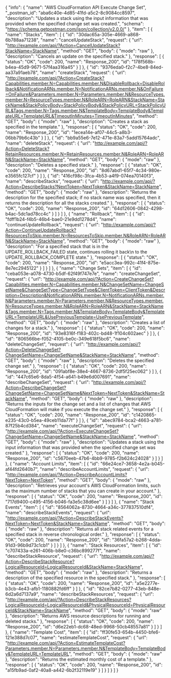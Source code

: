 {
  "info": {
    "name": "AWS CloudFormation API Execute Change Set",
    "_postman_id": "aba6c40e-4d85-41fd-a5c2-8c9084cc8597",
    "description": "Updates a stack using the input information that was provided when the specified change set was created.",
    "schema": "https://schema.getpostman.com/json/collection/v2.0.0/"
  },
  "item": [
    {
      "name": "Stacks",
      "item": [
        {
          "id": "30dac65a-305e-4669-a868-6b788aa71238",
          "name": "cancelUpdateStack",
          "request": {
            "url": "http://example.com/api/?Action=CancelUpdateStack?StackName=StackName",
            "method": "GET",
            "body": {
              "mode": "raw"
            },
            "description": "Cancels an update on the specified stack."
          },
          "response": [
            {
              "status": "OK",
              "code": 200,
              "name": "Response_200",
              "id": "178f568b-b4ea-45d9-9671-57f4aa316a45"
            }
          ]
        },
        {
          "id": "9376eda0-f2c7-4be8-84ed-aa37a91aeb78",
          "name": "createStack",
          "request": {
            "url": "http://example.com/api/?Action=CreateStack?Capabilities.member.N=Capabilities.member.N&DisableRollback=DisableRollback&NotificationARNs.member.N=NotificationARNs.member.N&OnFailure=OnFailure&Parameters.member.N=Parameters.member.N&ResourceTypes.member.N=ResourceTypes.member.N&RoleARN=RoleARN&StackName=StackName&StackPolicyBody=StackPolicyBody&StackPolicyURL=StackPolicyURL&Tags.member.N=Tags.member.N&TemplateBody=TemplateBody&TemplateURL=TemplateURL&TimeoutInMinutes=TimeoutInMinutes",
            "method": "GET",
            "body": {
              "mode": "raw"
            },
            "description": "Creates a stack as specified in the template."
          },
          "response": [
            {
              "status": "OK",
              "code": 200,
              "name": "Response_200",
              "id": "1ecea14e-af07-44c5-a8b3-06bb79b6c43b"
            }
          ]
        },
        {
          "id": "bb9a55e6-7e12-471e-83a7-5add15764adc",
          "name": "deleteStack",
          "request": {
            "url": "http://example.com/api/?Action=DeleteStack?RetainResources.member.N=RetainResources.member.N&RoleARN=RoleARN&StackName=StackName",
            "method": "GET",
            "body": {
              "mode": "raw"
            },
            "description": "Deletes a specified stack."
          },
          "response": [
            {
              "status": "OK",
              "code": 200,
              "name": "Response_200",
              "id": "8d67abd1-65f7-4c34-980e-e3565fc127cf"
            }
          ]
        },
        {
          "id": "416cf98c-3fca-4b53-a4f9-074ea70140f3",
          "name": "describeStacks",
          "request": {
            "url": "http://example.com/api/?Action=DescribeStacks?NextToken=NextToken&StackName=StackName",
            "method": "GET",
            "body": {
              "mode": "raw"
            },
            "description": "Returns the description for the specified stack; if no stack name was specified, then it returns the description for all the stacks created."
          },
          "response": [
            {
              "status": "OK",
              "code": 200,
              "name": "Response_200",
              "id": "64d12606-0842-4298-b4ac-5dc1ad78cc4c"
            }
          ]
        }
      ]
    },
    {
      "name": "Rollback",
      "item": [
        {
          "id": "fdff1b24-f4b5-46b4-bae0-21e9dd1278d4",
          "name": "continueUpdateRollback",
          "request": {
            "url": "http://example.com/api/?Action=ContinueUpdateRollback?ResourcesToSkip.member.N=ResourcesToSkip.member.N&RoleARN=RoleARN&StackName=StackName",
            "method": "GET",
            "body": {
              "mode": "raw"
            },
            "description": "For a specified stack that is in the UPDATE_ROLLBACK_FAILED state, continues rolling it back\n         to the UPDATE_ROLLBACK_COMPLETE state."
          },
          "response": [
            {
              "status": "OK",
              "code": 200,
              "name": "Response_200",
              "id": "e5acc3ea-992c-41f4-875e-8e7ec2945122"
            }
          ]
        }
      ]
    },
    {
      "name": "Change Sets",
      "item": [
        {
          "id": "ceba053e-a078-4730-b5df-62f49f747e7e",
          "name": "createChangeSet",
          "request": {
            "url": "http://example.com/api/?Action=CreateChangeSet?Capabilities.member.N=Capabilities.member.N&ChangeSetName=ChangeSetName&ChangeSetType=ChangeSetType&ClientToken=ClientToken&Description=Description&NotificationARNs.member.N=NotificationARNs.member.N&Parameters.member.N=Parameters.member.N&ResourceTypes.member.N=ResourceTypes.member.N&RoleARN=RoleARN&StackName=StackName&Tags.member.N=Tags.member.N&TemplateBody=TemplateBody&TemplateURL=TemplateURL&UsePreviousTemplate=UsePreviousTemplate",
            "method": "GET",
            "body": {
              "mode": "raw"
            },
            "description": "Creates a list of changes for a stack."
          },
          "response": [
            {
              "status": "OK",
              "code": 200,
              "name": "Response_200",
              "id": "93e8316f-f183-402c-bd48-1f104c602aec"
            }
          ]
        },
        {
          "id": "806566be-f052-4105-be0c-349e618f5bc6",
          "name": "deleteChangeSet",
          "request": {
            "url": "http://example.com/api/?Action=DeleteChangeSet?ChangeSetName=ChangeSetName&StackName=StackName",
            "method": "GET",
            "body": {
              "mode": "raw"
            },
            "description": "Deletes the specified change set."
          },
          "response": [
            {
              "status": "OK",
              "code": 200,
              "name": "Response_200",
              "id": "091abf8e-38e4-4667-8736-2df5f25ec062"
            }
          ]
        },
        {
          "id": "447c65e6-8da5-4f54-a641-b49e6d007691",
          "name": "describeChangeSet",
          "request": {
            "url": "http://example.com/api/?Action=DescribeChangeSet?ChangeSetName=ChangeSetName&NextToken=NextToken&StackName=StackName",
            "method": "GET",
            "body": {
              "mode": "raw"
            },
            "description": "Returns the inputs for the change set and a list of changes that AWS CloudFormation will make if you execute the change set."
          },
          "response": [
            {
              "status": "OK",
              "code": 200,
              "name": "Response_200",
              "id": "c1420865-e235-43c0-b5ea-49ceb11da77f"
            }
          ]
        },
        {
          "id": "abec9784-bca2-4663-a781-87f25b4cd384",
          "name": "executeChangeSet",
          "request": {
            "url": "http://example.com/api/?Action=ExecuteChangeSet?ChangeSetName=ChangeSetName&StackName=StackName",
            "method": "GET",
            "body": {
              "mode": "raw"
            },
            "description": "Updates a stack using the input information that was provided when the specified change set was created."
          },
          "response": [
            {
              "status": "OK",
              "code": 200,
              "name": "Response_200",
              "id": "c5670eeb-47b6-4bb9-9785-f2b624c24028"
            }
          ]
        }
      ]
    },
    {
      "name": "Account Limits",
      "item": [
        {
          "id": "66e24ce7-3658-4e2a-b045-af44fd2640b7",
          "name": "describeAccountLimits",
          "request": {
            "url": "http://example.com/api/?Action=DescribeAccountLimits?NextToken=NextToken",
            "method": "GET",
            "body": {
              "mode": "raw"
            },
            "description": "Retrieves your account's AWS CloudFormation limits, such as the maximum number of stacks that you can create in your account."
          },
          "response": [
            {
              "status": "OK",
              "code": 200,
              "name": "Response_200",
              "id": "717d9400-c495-4156-b046-fa3e5c38d6ee"
            }
          ]
        }
      ]
    },
    {
      "name": "Stack Events",
      "item": [
        {
          "id": "8564062a-8730-4664-a34c-377837510df4",
          "name": "describeStackEvents",
          "request": {
            "url": "http://example.com/api/?Action=DescribeStackEvents?NextToken=NextToken&StackName=StackName",
            "method": "GET",
            "body": {
              "mode": "raw"
            },
            "description": "Returns all stack related events for a specified stack in reverse chronological order."
          },
          "response": [
            {
              "status": "OK",
              "code": 200,
              "name": "Response_200",
              "id": "36fa57a2-b268-4dda-91d3-96b9d73c1cb1"
            }
          ]
        }
      ]
    },
    {
      "name": "Stack Resources",
      "item": [
        {
          "id": "c707433a-e261-406b-b8e0-c36bc899277f",
          "name": "describeStackResource",
          "request": {
            "url": "http://example.com/api/?Action=DescribeStackResource?LogicalResourceId=LogicalResourceId&StackName=StackName",
            "method": "GET",
            "body": {
              "mode": "raw"
            },
            "description": "Returns a description of the specified resource in the specified stack."
          },
          "response": [
            {
              "status": "OK",
              "code": 200,
              "name": "Response_200",
              "id": "a5e2277e-b3cb-4e43-afb1-1180882fd6ff"
            }
          ]
        },
        {
          "id": "82ce7b82-0277-43eb-848e-6d2a6d7137a9",
          "name": "describeStackResources",
          "request": {
            "url": "http://example.com/api/?Action=DescribeStackResources?LogicalResourceId=LogicalResourceId&PhysicalResourceId=PhysicalResourceId&StackName=StackName",
            "method": "GET",
            "body": {
              "mode": "raw"
            },
            "description": "Returns AWS resource descriptions for running and deleted stacks."
          },
          "response": [
            {
              "status": "OK",
              "code": 200,
              "name": "Response_200",
              "id": "d6e22eb1-dc68-48ed-9968-50cb48557a81"
            }
          ]
        }
      ]
    },
    {
      "name": "Template Cost",
      "item": [
        {
          "id": "ff30fe53-654b-4450-bfe6-121e388d7c07",
          "name": "estimateTemplateCost",
          "request": {
            "url": "http://example.com/api/?Action=EstimateTemplateCost?Parameters.member.N=Parameters.member.N&TemplateBody=TemplateBody&TemplateURL=TemplateURL",
            "method": "GET",
            "body": {
              "mode": "raw"
            },
            "description": "Returns the estimated monthly cost of a template."
          },
          "response": [
            {
              "status": "OK",
              "code": 200,
              "name": "Response_200",
              "id": "a15fb9ad-0af2-40a8-a442-6b2f32119e19"
            }
          ]
        }
      ]
    }
  ]
}